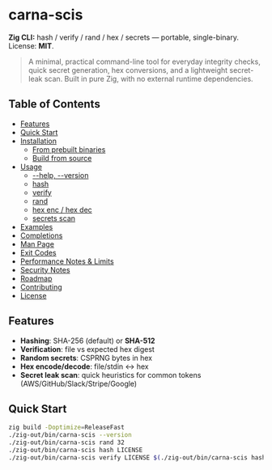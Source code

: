 # carna-scis

**Zig CLI:** hash / verify / rand / hex / secrets — portable, single-binary.  
License: **MIT**.

> A minimal, practical command-line tool for everyday integrity checks, quick secret generation, hex conversions, and a lightweight secret-leak scan. Built in pure Zig, with no external runtime dependencies.

## Table of Contents
- [Features](#features)
- [Quick Start](#quick-start)
- [Installation](#installation)
  - [From prebuilt binaries](#from-prebuilt-binaries)
  - [Build from source](#build-from-source)
- [Usage](#usage)
  - [--help, --version](#--help---version)
  - [hash](#hash)
  - [verify](#verify)
  - [rand](#rand)
  - [hex enc / hex dec](#hex-enc--hex-dec)
  - [secrets scan](#secrets-scan)
- [Examples](#examples)
- [Completions](#completions)
- [Man Page](#man-page)
- [Exit Codes](#exit-codes)
- [Performance Notes & Limits](#performance-notes--limits)
- [Security Notes](#security-notes)
- [Roadmap](#roadmap)
- [Contributing](#contributing)
- [License](#license)

## Features
- **Hashing**: SHA-256 (default) or **SHA-512**
- **Verification**: file vs expected hex digest
- **Random secrets**: CSPRNG bytes in hex
- **Hex encode/decode**: file/stdin ↔ hex
- **Secret leak scan**: quick heuristics for common tokens (AWS/GitHub/Slack/Stripe/Google)

## Quick Start
```bash
zig build -Doptimize=ReleaseFast
./zig-out/bin/carna-scis --version
./zig-out/bin/carna-scis rand 32
./zig-out/bin/carna-scis hash LICENSE
./zig-out/bin/carna-scis verify LICENSE $(./zig-out/bin/carna-scis hash LICENSE)
